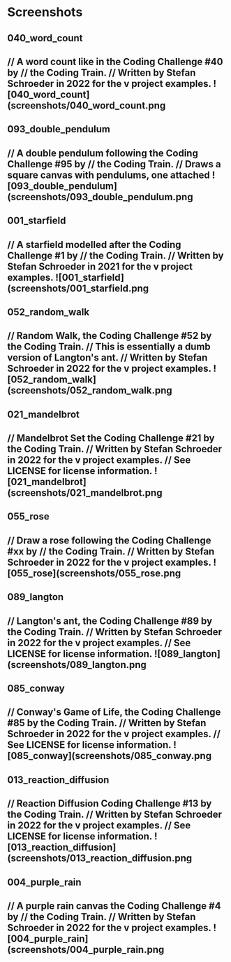 # Screenshots
## 040_word_count
// A word count like in the Coding Challenge #40 by
// the Coding Train.
// Written by Stefan Schroeder in 2022 for the v project examples.
![040_word_count](screenshots/040_word_count.png
---
## 093_double_pendulum
// A double pendulum following the Coding Challenge #95 by
// the Coding Train.
// Draws a square canvas with pendulums, one attached
![093_double_pendulum](screenshots/093_double_pendulum.png
---
## 001_starfield
// A starfield modelled after the Coding Challenge #1 by
// the Coding Train.
// Written by Stefan Schroeder in 2021 for the v project examples.
![001_starfield](screenshots/001_starfield.png
---
## 052_random_walk
// Random Walk, the Coding Challenge #52 by the Coding Train.
// This is essentially a dumb version of Langton's ant.
// Written by Stefan Schroeder in 2022 for the v project examples.
![052_random_walk](screenshots/052_random_walk.png
---
## 021_mandelbrot
// Mandelbrot Set the Coding Challenge #21 by the Coding Train.
// Written by Stefan Schroeder in 2022 for the v project examples.
// See LICENSE for license information.
![021_mandelbrot](screenshots/021_mandelbrot.png
---
## 055_rose
// Draw a rose following the Coding Challenge #xx by
// the Coding Train.
// Written by Stefan Schroeder in 2022 for the v project examples.
![055_rose](screenshots/055_rose.png
---
## 089_langton
// Langton's ant, the Coding Challenge #89 by the Coding Train.
// Written by Stefan Schroeder in 2022 for the v project examples.
// See LICENSE for license information.
![089_langton](screenshots/089_langton.png
---
## 085_conway
// Conway's Game of Life, the Coding Challenge #85 by the Coding Train.
// Written by Stefan Schroeder in 2022 for the v project examples.
// See LICENSE for license information.
![085_conway](screenshots/085_conway.png
---
## 013_reaction_diffusion
// Reaction Diffusion Coding Challenge #13 by the Coding Train.
// Written by Stefan Schroeder in 2022 for the v project examples.
// See LICENSE for license information.
![013_reaction_diffusion](screenshots/013_reaction_diffusion.png
---
## 004_purple_rain
// A purple rain canvas the Coding Challenge #4 by
// the Coding Train.
// Written by Stefan Schroeder in 2022 for the v project examples.
![004_purple_rain](screenshots/004_purple_rain.png
---
